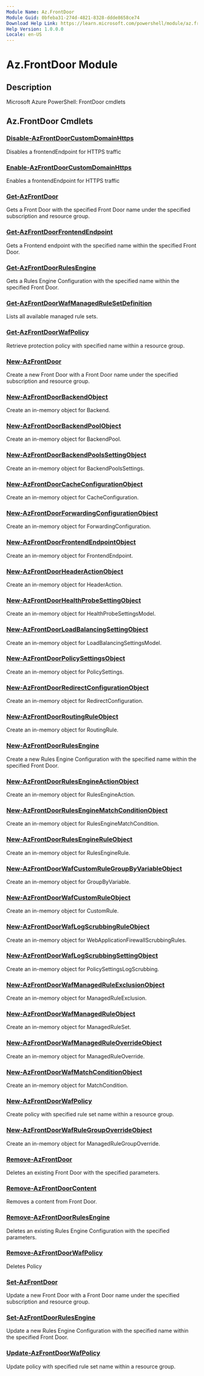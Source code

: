 ```yaml
---
Module Name: Az.FrontDoor
Module Guid: 0bfeba31-274d-4821-8328-ddde8658ce74
Download Help Link: https://learn.microsoft.com/powershell/module/az.frontdoor
Help Version: 1.0.0.0
Locale: en-US
---
```


# Az.FrontDoor Module
## Description
Microsoft Azure PowerShell: FrontDoor cmdlets

## Az.FrontDoor Cmdlets
### [Disable-AzFrontDoorCustomDomainHttps](Disable-AzFrontDoorCustomDomainHttps.md)
Disables a frontendEndpoint for HTTPS traffic

### [Enable-AzFrontDoorCustomDomainHttps](Enable-AzFrontDoorCustomDomainHttps.md)
Enables a frontendEndpoint for HTTPS traffic

### [Get-AzFrontDoor](Get-AzFrontDoor.md)
Gets a Front Door with the specified Front Door name under the specified subscription and resource group.

### [Get-AzFrontDoorFrontendEndpoint](Get-AzFrontDoorFrontendEndpoint.md)
Gets a Frontend endpoint with the specified name within the specified Front Door.

### [Get-AzFrontDoorRulesEngine](Get-AzFrontDoorRulesEngine.md)
Gets a Rules Engine Configuration with the specified name within the specified Front Door.

### [Get-AzFrontDoorWafManagedRuleSetDefinition](Get-AzFrontDoorWafManagedRuleSetDefinition.md)
Lists all available managed rule sets.

### [Get-AzFrontDoorWafPolicy](Get-AzFrontDoorWafPolicy.md)
Retrieve protection policy with specified name within a resource group.

### [New-AzFrontDoor](New-AzFrontDoor.md)
Create a new Front Door with a Front Door name under the specified subscription and resource group.

### [New-AzFrontDoorBackendObject](New-AzFrontDoorBackendObject.md)
Create an in-memory object for Backend.

### [New-AzFrontDoorBackendPoolObject](New-AzFrontDoorBackendPoolObject.md)
Create an in-memory object for BackendPool.

### [New-AzFrontDoorBackendPoolsSettingObject](New-AzFrontDoorBackendPoolsSettingObject.md)
Create an in-memory object for BackendPoolsSettings.

### [New-AzFrontDoorCacheConfigurationObject](New-AzFrontDoorCacheConfigurationObject.md)
Create an in-memory object for CacheConfiguration.

### [New-AzFrontDoorForwardingConfigurationObject](New-AzFrontDoorForwardingConfigurationObject.md)
Create an in-memory object for ForwardingConfiguration.

### [New-AzFrontDoorFrontendEndpointObject](New-AzFrontDoorFrontendEndpointObject.md)
Create an in-memory object for FrontendEndpoint.

### [New-AzFrontDoorHeaderActionObject](New-AzFrontDoorHeaderActionObject.md)
Create an in-memory object for HeaderAction.

### [New-AzFrontDoorHealthProbeSettingObject](New-AzFrontDoorHealthProbeSettingObject.md)
Create an in-memory object for HealthProbeSettingsModel.

### [New-AzFrontDoorLoadBalancingSettingObject](New-AzFrontDoorLoadBalancingSettingObject.md)
Create an in-memory object for LoadBalancingSettingsModel.

### [New-AzFrontDoorPolicySettingsObject](New-AzFrontDoorPolicySettingsObject.md)
Create an in-memory object for PolicySettings.

### [New-AzFrontDoorRedirectConfigurationObject](New-AzFrontDoorRedirectConfigurationObject.md)
Create an in-memory object for RedirectConfiguration.

### [New-AzFrontDoorRoutingRuleObject](New-AzFrontDoorRoutingRuleObject.md)
Create an in-memory object for RoutingRule.

### [New-AzFrontDoorRulesEngine](New-AzFrontDoorRulesEngine.md)
Create a new Rules Engine Configuration with the specified name within the specified Front Door.

### [New-AzFrontDoorRulesEngineActionObject](New-AzFrontDoorRulesEngineActionObject.md)
Create an in-memory object for RulesEngineAction.

### [New-AzFrontDoorRulesEngineMatchConditionObject](New-AzFrontDoorRulesEngineMatchConditionObject.md)
Create an in-memory object for RulesEngineMatchCondition.

### [New-AzFrontDoorRulesEngineRuleObject](New-AzFrontDoorRulesEngineRuleObject.md)
Create an in-memory object for RulesEngineRule.

### [New-AzFrontDoorWafCustomRuleGroupByVariableObject](New-AzFrontDoorWafCustomRuleGroupByVariableObject.md)
Create an in-memory object for GroupByVariable.

### [New-AzFrontDoorWafCustomRuleObject](New-AzFrontDoorWafCustomRuleObject.md)
Create an in-memory object for CustomRule.

### [New-AzFrontDoorWafLogScrubbingRuleObject](New-AzFrontDoorWafLogScrubbingRuleObject.md)
Create an in-memory object for WebApplicationFirewallScrubbingRules.

### [New-AzFrontDoorWafLogScrubbingSettingObject](New-AzFrontDoorWafLogScrubbingSettingObject.md)
Create an in-memory object for PolicySettingsLogScrubbing.

### [New-AzFrontDoorWafManagedRuleExclusionObject](New-AzFrontDoorWafManagedRuleExclusionObject.md)
Create an in-memory object for ManagedRuleExclusion.

### [New-AzFrontDoorWafManagedRuleObject](New-AzFrontDoorWafManagedRuleObject.md)
Create an in-memory object for ManagedRuleSet.

### [New-AzFrontDoorWafManagedRuleOverrideObject](New-AzFrontDoorWafManagedRuleOverrideObject.md)
Create an in-memory object for ManagedRuleOverride.

### [New-AzFrontDoorWafMatchConditionObject](New-AzFrontDoorWafMatchConditionObject.md)
Create an in-memory object for MatchCondition.

### [New-AzFrontDoorWafPolicy](New-AzFrontDoorWafPolicy.md)
Create policy with specified rule set name within a resource group.

### [New-AzFrontDoorWafRuleGroupOverrideObject](New-AzFrontDoorWafRuleGroupOverrideObject.md)
Create an in-memory object for ManagedRuleGroupOverride.

### [Remove-AzFrontDoor](Remove-AzFrontDoor.md)
Deletes an existing Front Door with the specified parameters.

### [Remove-AzFrontDoorContent](Remove-AzFrontDoorContent.md)
Removes a content from Front Door.

### [Remove-AzFrontDoorRulesEngine](Remove-AzFrontDoorRulesEngine.md)
Deletes an existing Rules Engine Configuration with the specified parameters.

### [Remove-AzFrontDoorWafPolicy](Remove-AzFrontDoorWafPolicy.md)
Deletes Policy

### [Set-AzFrontDoor](Set-AzFrontDoor.md)
Update a new Front Door with a Front Door name under the specified subscription and resource group.

### [Set-AzFrontDoorRulesEngine](Set-AzFrontDoorRulesEngine.md)
Update a new Rules Engine Configuration with the specified name within the specified Front Door.

### [Update-AzFrontDoorWafPolicy](Update-AzFrontDoorWafPolicy.md)
Update policy with specified rule set name within a resource group.

